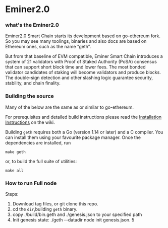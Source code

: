 # Eminer2.0


### what's the Eminer2.0

Eminer2.0 Smart Chain starts its development based on go-ethereum fork. So you may see many toolings, binaries and also docs are based on Ethereum ones, such as the name “geth”.

But from that baseline of EVM compatible, Eminer Smart Chain introduces a system of 21 validators with Proof of Staked Authority (PoSA) consensus that can support short block time and lower fees. The most bonded validator candidates of staking will become validators and produce blocks. The double-sign detection and other slashing logic guarantee security, stability, and chain finality.

### Building the source

Many of the below are the same as or similar to go-ethereum.

For prerequisites and detailed build instructions please read the [Installation Instructions](https://github.com/ethereum/go-ethereum/wiki/Building-Ethereum) on the wiki.

Building `geth` requires both a Go (version 1.14 or later) and a C compiler. You can install
them using your favourite package manager. Once the dependencies are installed, run

```shell
make geth
```

or, to build the full suite of utilities:

```shell
make all
```

### How to run Full node

Steps:
1. Download tag files, or git clone this repo.
2. cd the `dir`,building `geth` binary.
3. copy ./build/bin.geth and ./genesis.json to your specified path
4. Init genesis state: ./geth --datadir node init genesis.json.
5

